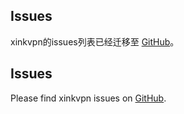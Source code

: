 ## Issues ##

xinkvpn的issues列表已经迁移至 [GitHub](https://github.com/xinthink/xinkvpn/issues?labels=bug%2Cenhancement%2Cduplicate%2Cinvalid%2Cquestion%2Cwontfix&sort=created&direction=desc&state=open&page=1)。

## Issues ##

Please find xinkvpn issues on [GitHub](https://github.com/xinthink/xinkvpn/issues?labels=bug%2Cenhancement%2Cduplicate%2Cinvalid%2Cquestion%2Cwontfix&sort=created&direction=desc&state=open&page=1).